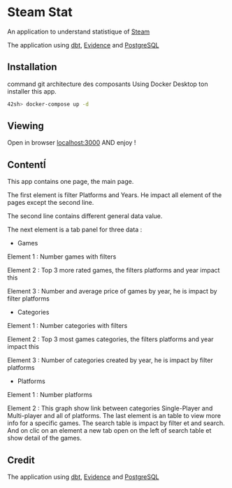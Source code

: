 # Steam Stat
An application to understand statistique of [Steam](https://store.steampowered.com)

The application using [dbt](https://www.getdbt.com), [Evidence](https://evidence.dev) and [PostgreSQL](postgresql.org/)
## Installation
command git
architecture des composants
Using Docker Desktop ton installer this app.
```sh
42sh> docker-compose up -d
```
## Viewing
Open in browser [localhost:3000](localhost:3000)
AND enjoy !
## ContentÍ
This app contains one page, the main page.

The first element is filter Platforms and Years. He impact all element of the pages except the second line.

The second line contains different general data value.

The next element is a tab panel for three data :
- Games

Element 1 : Number games with filters

Element 2 : Top 3 more rated games, the filters platforms and year impact this

Element 3 : Number and average price of games by year, he is impact by filter platforms
- Categories

Element 1 : Number categories with filters

Element 2 : Top 3 most games categories, the filters platforms and year impact this

Element 3 : Number of categories created by year, he is impact by filter platforms
- Platforms

Element 1 : Number platforms

Element 2 : This graph show link between categories Single-Player and Multi-player and all of platforms.
The last element is an table to view more info for a specific games. The search table is impact by filter et and search. And on clic on an element a new tab open on the left of search table et show detail of the games.
## Credit
The application using [dbt](https://www.getdbt.com), [Evidence](https://evidence.dev) and [PostgreSQL](postgresql.org/)
